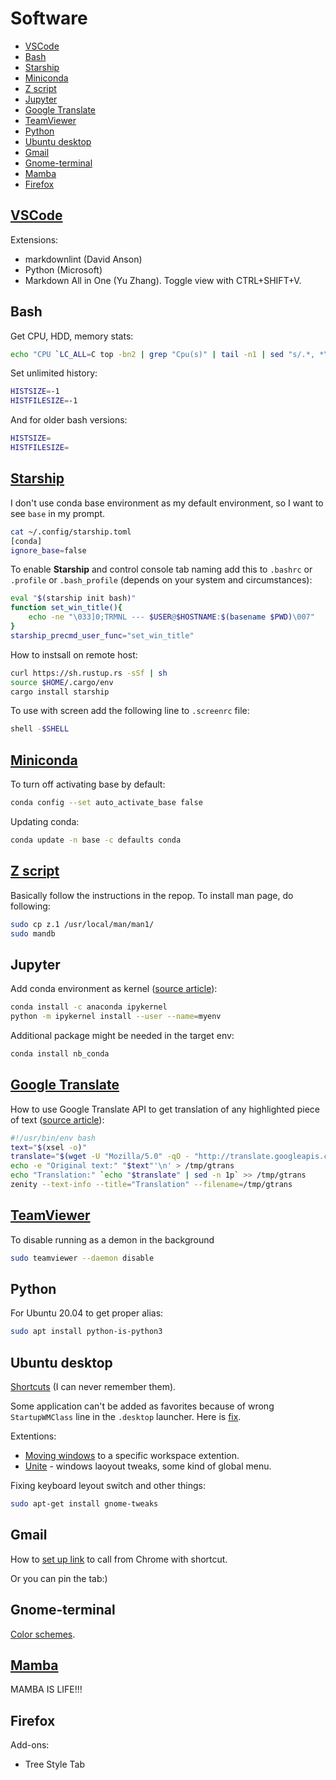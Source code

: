 # Software <!-- omit in toc -->

- [VSCode](#vscode)
- [Bash](#bash)
- [Starship](#starship)
- [Miniconda](#miniconda)
- [Z script](#z-script)
- [Jupyter](#jupyter)
- [Google Translate](#google-translate)
- [TeamViewer](#teamviewer)
- [Python](#python)
- [Ubuntu desktop](#ubuntu-desktop)
- [Gmail](#gmail)
- [Gnome-terminal](#gnome-terminal)
- [Mamba](#mamba)
- [Firefox](#firefox)

## [VSCode](https://code.visualstudio.com/)

Extensions:

- markdownlint (David Anson)
- Python (Microsoft)
- Markdown All in One (Yu Zhang). Toggle view with CTRL+SHIFT+V.

## Bash

Get CPU, HDD, memory stats:

```bash
echo "CPU `LC_ALL=C top -bn2 | grep "Cpu(s)" | tail -n1 | sed "s/.*, *\([0-9.]*\)%* id.*/\1/" | awk '{print 100 - $1}'`% RAM `free -m | awk '/Mem:/ { printf("%3.1f%%", $3/$2*100) }'` HDD `df -h / | awk '/\// {print $(NF-1)}'`"
```

Set unlimited history:

```bash
HISTSIZE=-1
HISTFILESIZE=-1
```

And for older bash versions:

```bash
HISTSIZE=
HISTFILESIZE=
```

## [Starship](https://starship.rs)

I don't use conda base environment as my default environment, so I want to see `base` in my prompt.

```bash
cat ~/.config/starship.toml 
[conda]
ignore_base=false
```

To enable **Starship** and control console tab naming add this to `.bashrc` or `.profile` or `.bash_profile` (depends on your system and circumstances):

```bash
eval "$(starship init bash)"
function set_win_title(){
    echo -ne "\033]0;TRMNL --- $USER@$HOSTNAME:$(basename $PWD)\007"
}
starship_precmd_user_func="set_win_title"
```

How to instsall on remote host:

```bash
curl https://sh.rustup.rs -sSf | sh
source $HOME/.cargo/env
cargo install starship
```

To use with screen add the following line to `.screenrc` file:

```bash
shell -$SHELL
```

## [Miniconda](https://docs.conda.io/en/latest/miniconda.html)

To turn off activating base by default:

```bash
conda config --set auto_activate_base false
```

Updating conda:

```bash
conda update -n base -c defaults conda
```

## [Z script](https://github.com/rupa/z)

Basically follow the instructions in the repop. To install man page, do following:

```bash
sudo cp z.1 /usr/local/man/man1/
sudo mandb
```

## Jupyter

Add conda environment as kernel ([source article](https://medium.com/@nrk25693/how-to-add-your-conda-environment-to-your-jupyter-notebook-in-just-4-steps-abeab8b8d084)):

```bash
conda install -c anaconda ipykernel
python -m ipykernel install --user --name=myenv
```

Additional package might be needed in the target env:

```bash
conda install nb_conda
```

## [Google Translate](https://translate.google.com/)

How to use Google Translate API to get translation of any highlighted piece of text ([source article](http://www.webupd8.org/2016/03/translate-any-text-you-select-on-your.html)):

```bash
#!/usr/bin/env bash
text="$(xsel -o)"
translate="$(wget -U "Mozilla/5.0" -qO - "http://translate.googleapis.com/translate_a/single?client=gtx&sl=auto&tl=en&dt=t&q=$(echo $text | sed "s/[\"'<>]//g")" | sed "s/,,,0]],,.*//g" | awk -F'"' '{print $2, $6}')"
echo -e "Original text:" "$text"'\n' > /tmp/gtrans
echo "Translation:" `echo "$translate" | sed -n 1p` >> /tmp/gtrans
zenity --text-info --title="Translation" --filename=/tmp/gtrans
```

## [TeamViewer](https://www.teamviewer.com)

To disable running as a demon in the background

```bash
sudo teamviewer --daemon disable
```

## Python

For Ubuntu 20.04 to get proper alias:

```bash
sudo apt install python-is-python3
```

## Ubuntu desktop

[Shortcuts](https://help.ubuntu.com/stable/ubuntu-help/shell-keyboard-shortcuts.html.en) (I can never remember them).

Some application can't be added as favorites because of wrong `StartupWMClass` line in the `.desktop` launcher. Here is [fix](https://askubuntu.com/questions/975178/duplicate-application-icons-in-ubuntu-dock-upon-launch/975230#975230).

Extentions:

- [Moving windows](https://extensions.gnome.org/extension/16/) to a specific workspace extention.
- [Unite](https://extensions.gnome.org/extension/1287/unite/) - windows laoyout tweaks, some kind of global menu.

Fixing keyboard leyout switch and other things:

```bash
sudo apt-get install gnome-tweaks
```

## Gmail

How to [set up link](https://www.getmailflow.com/post/gmail-desktop-app) to call from Chrome with shortcut.

Or you can pin the tab:)

## Gnome-terminal

[Color schemes](https://github.com/Mayccoll/Gogh).

## [Mamba](https://github.com/mamba-org/mamba)

MAMBA IS LIFE!!!

## Firefox

Add-ons:

- Tree Style Tab

